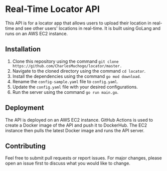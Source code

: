 <!DOCTYPE html>
<html lang="en">
<head>
	<meta charset="UTF-8">
</head>
<body>
	<h1>Real-Time Locator API</h1>
	<p>This API is for a locator app that allows users to upload their location in real-time and see other users' locations in real-time. It is built using GoLang and runs on an AWS EC2 instance.</p>

<h2>Installation</h2>
<ol>
	<li>Clone this repository using the command <code>git clone https://github.com/CharlesMuchogo/locator/master.</code></li>
	<li>Navigate to the cloned directory using the command <code>cd locator</code>.</li>
	<li>Install the dependencies using the command <code>go mod download</code>.</li>
	<li>Rename the <code>config-sample.yaml</code> file to <code>config.yaml</code>.</li>
	<li>Update the <code>config.yaml</code> file with your desired configurations.</li>
	<li>Run the server using the command <code>go run main.go</code>.</li>
</ol>



<h2>Deployment</h2>
<p>The API is deployed on an AWS EC2 instance. GitHub Actions is used to create a Docker image of the API and push it to DockerHub. The EC2 instance then pulls the latest Docker image and runs the API server.</p>

<h2>Contributing</h2>
<p>Feel free to submit pull requests or report issues. For major changes, please open an issue first to discuss what you would like to change.</p>

</body>
</html>
